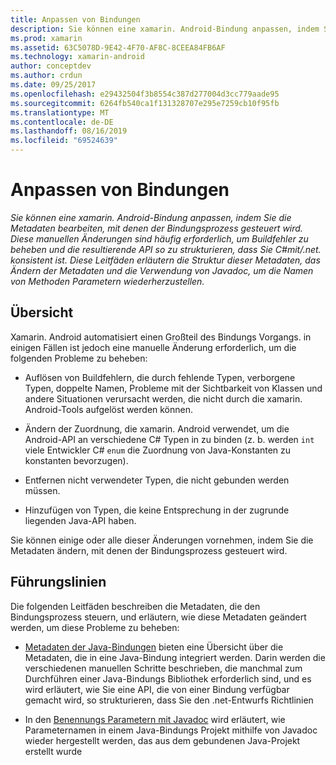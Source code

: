 ```yaml
---
title: Anpassen von Bindungen
description: Sie können eine xamarin. Android-Bindung anpassen, indem Sie die Metadaten bearbeiten, mit denen der Bindungsprozess gesteuert wird. Diese manuellen Änderungen sind häufig erforderlich, um Buildfehler zu beheben und die resultierende API so zu strukturieren, dass Sie C#mit/.net. konsistent ist. Diese Leitfäden erläutern die Struktur dieser Metadaten, das Ändern der Metadaten und die Verwendung von Javadoc, um die Namen von Methoden Parametern wiederherzustellen.
ms.prod: xamarin
ms.assetid: 63C5078D-9E42-4F70-AF8C-8CEEA84FB6AF
ms.technology: xamarin-android
author: conceptdev
ms.author: crdun
ms.date: 09/25/2017
ms.openlocfilehash: e29432504f3b8554c387d277004d3cc779aade95
ms.sourcegitcommit: 6264fb540ca1f131328707e295e7259cb10f95fb
ms.translationtype: MT
ms.contentlocale: de-DE
ms.lasthandoff: 08/16/2019
ms.locfileid: "69524639"
---
```

# <a name="customizing-bindings"></a>Anpassen von Bindungen

_Sie können eine xamarin. Android-Bindung anpassen, indem Sie die Metadaten bearbeiten, mit denen der Bindungsprozess gesteuert wird. Diese manuellen Änderungen sind häufig erforderlich, um Buildfehler zu beheben und die resultierende API so zu strukturieren, dass Sie C#mit/.net. konsistent ist. Diese Leitfäden erläutern die Struktur dieser Metadaten, das Ändern der Metadaten und die Verwendung von Javadoc, um die Namen von Methoden Parametern wiederherzustellen._


## <a name="overview"></a>Übersicht
 
Xamarin. Android automatisiert einen Großteil des Bindungs Vorgangs. in einigen Fällen ist jedoch eine manuelle Änderung erforderlich, um die folgenden Probleme zu beheben:

- Auflösen von Buildfehlern, die durch fehlende Typen, verborgene Typen, doppelte Namen, Probleme mit der Sichtbarkeit von Klassen und andere Situationen verursacht werden, die nicht durch die xamarin. Android-Tools aufgelöst werden können. 

- Ändern der Zuordnung, die xamarin. Android verwendet, um die Android-API an verschiedene C# Typen in zu binden (z. b. werden `int` viele Entwickler C# `enum` die Zuordnung von Java-Konstanten zu konstanten bevorzugen).

- Entfernen nicht verwendeter Typen, die nicht gebunden werden müssen. 

- Hinzufügen von Typen, die keine Entsprechung in der zugrunde liegenden Java-API haben. 

Sie können einige oder alle dieser Änderungen vornehmen, indem Sie die Metadaten ändern, mit denen der Bindungsprozess gesteuert wird.


## <a name="guides"></a>Führungslinien

Die folgenden Leitfäden beschreiben die Metadaten, die den Bindungsprozess steuern, und erläutern, wie diese Metadaten geändert werden, um diese Probleme zu beheben:

- [Metadaten der Java-Bindungen](~/android/platform/binding-java-library/customizing-bindings/java-bindings-metadata.md) bieten eine Übersicht über die Metadaten, die in eine Java-Bindung integriert werden.
    Darin werden die verschiedenen manuellen Schritte beschrieben, die manchmal zum Durchführen einer Java-Bindungs Bibliothek erforderlich sind, und es wird erläutert, wie Sie eine API, die von einer Bindung verfügbar gemacht wird, so strukturieren, dass Sie den .net-Entwurfs Richtlinien

- In den [Benennungs Parametern mit Javadoc](~/android/platform/binding-java-library/customizing-bindings/naming-parameters-with-javadoc.md) wird erläutert, wie Parameternamen in einem Java-Bindungs Projekt mithilfe von Javadoc wieder hergestellt werden, das aus dem gebundenen Java-Projekt erstellt wurde


 

